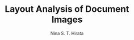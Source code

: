---
paperId: 56
author: Nina S. T.  Hirata
publicationauthor: Hirata, N. S. T.
title: Layout Analysis of Document Images
pdf: Nina_Hirata.pdf
poster: Nina_Hirata.png
alt: --
type: Poster
topic: Document Analysis and understanding
subtopic: Scene analysis and understanding
link: https://doi.org/10.52591/lxai202306187
conference: cvpr
year: 2023
tags: cvpr-2023-ea-pp
location: Vancouver, Canada
---